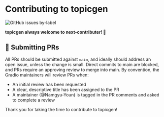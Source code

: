 # Contributing to topicgen

![GitHub issues by-label](https://img.shields.io/github/issues/Namgyu-Youn/github-topic-generator/good%20first%20issue?color=fe7c01&link=https%3A%2F%2Fgithub.com%2Fgradio-app%2Fgradio%2Fissues%3Fq%3Dis%253Aopen%2Bis%253Aissue%2Blabel%253A%2522good%2Bfirst%2Bissue%2522)

**topicgen always welcome to next-contributer! 🎉**




## 📮 Submitting PRs

All PRs should be submitted against `main`, and ideally should address an open issue, unless the change is small. Direct commits to main are blocked, and PRs require an approving review to merge into main. By convention, the Gradio maintainers will review PRs when:

- An initial review has been requested
- A clear, descriptive title has been assigned to the PR
- A maintainer (@Namgyu-Youn) is tagged in the PR comments and asked to complete a review

Thank you for taking the time to contribute to topicgen!
